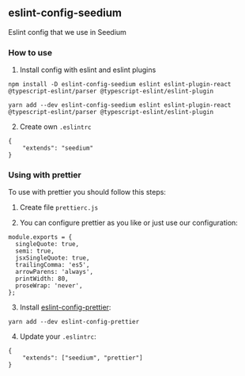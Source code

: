 eslint-config-seedium
----------------------

Eslint config that we use in Seedium

### How to use

1. Install config with eslint and eslint plugins

```
npm install -D eslint-config-seedium eslint eslint-plugin-react @typescript-eslint/parser @typescript-eslint/eslint-plugin
```
```
yarn add --dev eslint-config-seedium eslint eslint-plugin-react @typescript-eslint/parser @typescript-eslint/eslint-plugin
```


2. Create own `.eslintrc`

```
{
    "extends": "seedium"
}
```

### Using with prettier
To use with prettier you should follow this steps:

1. Create file `prettierc.js`

2. You can configure prettier as you like or just use our configuration:
```
module.exports = {
  singleQuote: true,
  semi: true,
  jsxSingleQuote: true,
  trailingComma: 'es5',
  arrowParens: 'always',
  printWidth: 80,
  proseWrap: 'never',
};
```
3. Install [eslint-config-prettier](https://github.com/prettier/eslint-config-prettier):
```
yarn add --dev eslint-config-prettier
```
4. Update your `.eslintrc`:
```
{
    "extends": ["seedium", "prettier"]
}
```
